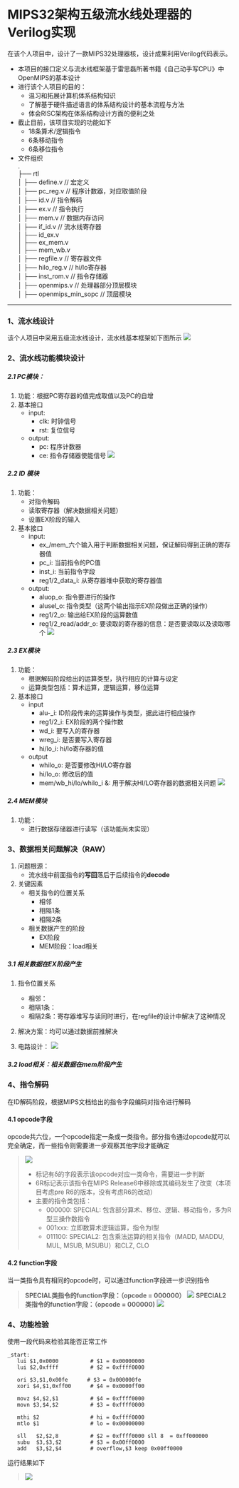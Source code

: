 # MIPS32架构五级流水线处理器的Verilog实现
在该个人项目中，设计了一款MIPS32处理器核，设计成果利用Verilog代码表示。
- 本项目的接口定义与流水线框架基于雷思磊所著书籍《自己动手写CPU》中OpenMIPS的基本设计
- 进行该个人项目的目的：
  - 温习和拓展计算机体系结构知识
  - 了解基于硬件描述语言的体系结构设计的基本流程与方法
  - 体会RISC架构在体系结构设计方面的便利之处
- 截止目前，该项目实现的功能如下
  - 18条算术/逻辑指令
  - 6条移动指令
  - 6条移位指令
- 文件组织      
.      
├── rtl      
│   ├── define.v     // 宏定义          
│   ├── pc_reg.v     // 程序计数器，对应取值阶段     
│   ├── id.v         // 指令解码    
│   ├── ex.v         // 指令执行     
│   ├── mem.v        // 数据内存访问     
│   ├── if_id.v      // 流水线寄存器    
│   ├── id_ex.v         
│   ├── ex_mem.v     
│   ├── mem_wb.v     
│   ├── regfile.v    // 寄存器文件     
│   ├── hilo_reg.v   // hi/lo寄存器       
│   ├── inst_rom.v   // 指令存储器      
│   ├── openmips.v   // 处理器部分顶层模块        
│   ├── openmips_min_sopc // 顶层模块      

---
### 1、流水线设计
该个人项目中采用五级流水线设计，流水线基本框架如下图所示
![](images/pipeline.png)
### 2、流水线功能模块设计
##### 2.1 PC模块：
1. 功能：根据PC寄存器的值完成取值以及PC的自增
2. 基本接口
   - input:  
     - clk: 时钟信号
     - rst: 复位信号
   - output: 
     - pc: 程序计数器
     - ce: 指令存储器使能信号
![](images/PC.png)
##### 2.2 ID 模块
1. 功能：
    - 对指令解码
    - 读取寄存器（解决数据相关问题）
    - 设置EX阶段的输入
2. 基本接口
   - input:
     - ex_/mem_六个输入用于判断数据相关问题，保证解码得到正确的寄存器值
     - pc_i: 当前指令的PC值
     - inst_i: 当前指令字段
     - reg1/2_data_i: 从寄存器堆中获取的寄存器值
   - output:
     - aluop_o: 指令要进行的操作
     - alusel_o: 指令类型（这两个输出指示EX阶段做出正确的操作）
     - reg1/2_o: 输出给EX阶段的运算数值
     - reg1/2_read/addr_o: 要读取的寄存器的信息：是否要读取以及读取哪个
![](images/ID.png)
##### 2.3 EX模块
1. 功能：
   - 根据解码阶段给出的运算类型，执行相应的计算与设定
   - 运算类型包括：算术运算，逻辑运算，移位运算
2. 基本接口
   - input
     - alu-_i: ID阶段传来的运算操作与类型，据此进行相应操作
     - reg1/2_i: EX阶段的两个操作数
     - wd_i: 要写入的寄存器
     - wreg_i: 是否要写入寄存器
     - hi/lo_i: hi/lo寄存器的值
   - output
     - whilo_o: 是否要修改HI/LO寄存器
     - hi/lo_o: 修改后的值
     - mem/wb_hi/lo/whilo_i &: 用于解决HI/LO寄存器的数据相关问题
![](images/EX.png)
##### 2.4 MEM模块
1. 功能：
   - 进行数据存储器进行读写（该功能尚未实现）
### 3、数据相关问题解决（RAW）
1. 问题根源：
    - 流水线中前面指令的**写回**落后于后续指令的**decode**
2. 关键因素
    - 相关指令的位置关系
      - 相邻
      - 相隔1条
      - 相隔2条
    - 相关数据产生的阶段
      - EX阶段
      - MEM阶段：load相关
##### 3.1 相关数据在EX阶段产生
1. 指令位置关系
    - 相邻：
    - 相隔1条：
    - 相隔2条：寄存器堆写与读同时进行，在regfile的设计中解决了这种情况

2. 解决方案：均可以通过数据前推解决
3. 电路设计：
![](images/data_risk_exe.png)
##### 3.2 load相关：相关数据在mem阶段产生
### 4、指令解码
在ID解码阶段，根据MIPS文档给出的指令字段编码对指令进行解码
#### 4.1 opcode字段
opcode共六位，一个opcode指定一条或一类指令。部分指令通过opcode就可以完全确定，而一些指令则需要进一步观察其他字段才能确定
>![](images/opcode_encoding.png)
>- 标记有δ的字段表示该opcode对应一类命令，需要进一步判断
>- 6R标记表示该指令在MIPS Release6中移除或其编码发生了改变（本项目考虑pre R6的版本，没有考虑R6的改动）
>- 主要的指令类包括：
>    - 000000: SPECIAL: 包含部分算术、移位、逻辑、移动指令，多为R型三操作数指令
>    - 001xxx: 立即数算术逻辑运算，指令为I型
>    - 011100: SPECIAL2: 包含乘法运算的相关指令（MADD, MADDU, MUL, MSUB, MSUBU）和CLZ, CLO
#### 4.2 function字段
当一类指令具有相同的opcode时，可以通过function字段进一步识别指令
>**SPECIAL类指令的function字段：（opcode = 000000）**
>![](images/SPECIAL.png)
>**SPECIAL2类指令的function字段：（opcode = 000000)**
>![](images/SPECIAL2.png)
### 4、功能检验
使用一段代码来检验其能否正常工作
```
_start:
   lui $1,0x0000          # $1 = 0x00000000
   lui $2,0xffff          # $2 = 0xffff0000

   ori $3,$1,0x00fe      # $3 = 0x000000fe
   xori $4,$1,0xff00      # $4 = 0x0000ff00

   movz $4,$2,$1          # $4 = 0xffff0000
   movn $3,$4,$2          # $3 = 0xffff0000

   mthi $2                # hi = 0xffff0000
   mtlo $1                # lo = 0x00000000

   sll   $2,$2,8          # $2 = 0xffff0000 sll 8  = 0xff000000
   subu  $3,$3,$2         # $3 = 0x00ff0000
   add   $3,$2,$4         # overflow,$3 keep 0x00ff0000
```
运行结果如下
>![](images/result.png)
